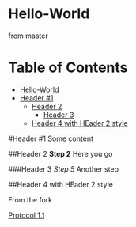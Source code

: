 Hello-World
===========

from master

Table of Contents
=================

  * [Hello-World](#hello-world)
  * [Header #1](#header-1)
    * [Header 2](#header-2)
      * [Header 3](#header-3)
    * [Header 4 with HEader 2 style](#header-4-with-header-2-style)

#Header #1
Some content

##Header 2
**Step 2** Here you go

###Header 3
*Step 5* Another step

##Header 4 with HEader 2 style

From the fork

[Protocol 1.1](1.1_Organize_Files.md)
